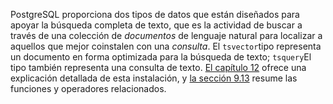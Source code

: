 PostgreSQL proporciona dos tipos de datos que están diseñados para apoyar la  búsqueda completa de texto, que es la actividad de buscar a través de  una colección de *documentos* de lenguaje natural para localizar a aquellos que mejor coinstalen con una *consulta*. El  `tsvector`tipo representa un documento en forma optimizada para la búsqueda de texto;  `tsquery`El tipo también representa una consulta de texto. [El capítulo 12](https://www.postgresql.org/docs/current/textsearch.html) ofrece una explicación detallada de esta instalación, y [la sección 9.13](https://www.postgresql.org/docs/current/functions-textsearch.html) resume las funciones y operadores relacionados.